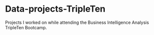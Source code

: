 # Data-projects-TripleTen
Projects I worked on while attending the Business Intelligence Analysis TripleTen Bootcamp. 
